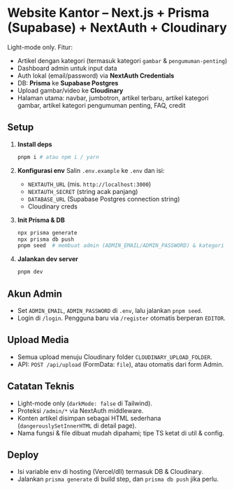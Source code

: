 # Website Kantor – Next.js + Prisma (Supabase) + NextAuth + Cloudinary

Light-mode only. Fitur:
- Artikel dengan kategori (termasuk kategori `gambar` & `pengumuman-penting`)
- Dashboard admin untuk input data
- Auth lokal (email/password) via **NextAuth Credentials**
- DB: **Prisma** ke **Supabase Postgres**
- Upload gambar/video ke **Cloudinary**
- Halaman utama: navbar, jumbotron, artikel terbaru, artikel kategori gambar, artikel kategori pengumuman penting, FAQ, credit

## Setup

1. **Install deps**
   ```bash
   pnpm i # atau npm i / yarn
   ```

2. **Konfigurasi env**
   Salin `.env.example` ke `.env` dan isi:
   - `NEXTAUTH_URL` (mis. `http://localhost:3000`)
   - `NEXTAUTH_SECRET` (string acak panjang)
   - `DATABASE_URL` (Supabase Postgres connection string)
   - Cloudinary creds

3. **Init Prisma & DB**
   ```bash
   npx prisma generate
   npx prisma db push
   pnpm seed  # membuat admin (ADMIN_EMAIL/ADMIN_PASSWORD) & kategori default
   ```

4. **Jalankan dev server**
   ```bash
   pnpm dev
   ```

## Akun Admin

- Set `ADMIN_EMAIL`, `ADMIN_PASSWORD` di `.env`, lalu jalankan `pnpm seed`.
- Login di `/login`. Pengguna baru via `/register` otomatis berperan `EDITOR`.

## Upload Media

- Semua upload menuju Cloudinary folder `CLOUDINARY_UPLOAD_FOLDER`.
- API: `POST /api/upload` (FormData: `file`), atau otomatis dari form Admin.

## Catatan Teknis

- Light-mode only (`darkMode: false` di Tailwind).
- Proteksi `/admin/*` via NextAuth middleware.
- Konten artikel disimpan sebagai HTML sederhana (`dangerouslySetInnerHTML` di detail page).
- Nama fungsi & file dibuat mudah dipahami; tipe TS ketat di util & config.

## Deploy

- Isi variable env di hosting (Vercel/dll) termasuk DB & Cloudinary.
- Jalankan `prisma generate` di build step, dan `prisma db push` jika perlu.
